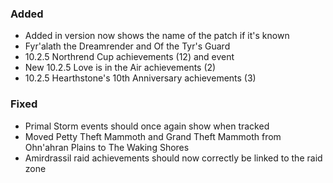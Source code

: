 <p><h3>Added</h3></p>
<ul>
<li>Added in version now shows the name of the patch if it's known</li>
<li>Fyr'alath the Dreamrender and Of the Tyr's Guard</li>
<li>10.2.5 Northrend Cup achievements (12) and event</li>
<li>New 10.2.5 Love is in the Air achievements (2)</li>
<li>10.2.5 Hearthstone's 10th Anniversary achievements (3)</li>
</ul>
<p><h3>Fixed</h3></p>
<ul>
<li>Primal Storm events should once again show when tracked</li>
<li>Moved Petty Theft Mammoth and Grand Theft Mammoth from Ohn'ahran Plains to The Waking Shores</li>
<li>Amirdrassil raid achievements should now correctly be linked to the raid zone</li>
</ul>